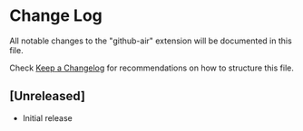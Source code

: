 # Change Log

All notable changes to the "github-air" extension will be documented in this file.

Check [Keep a Changelog](http://keepachangelog.com/) for recommendations on how to structure this file.

## [Unreleased]

- Initial release
